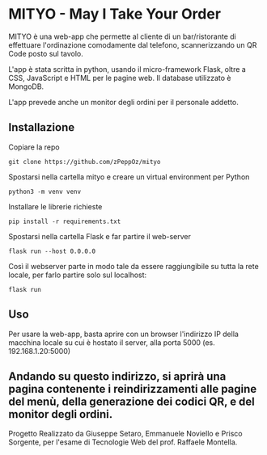 # MITYO - May I Take Your Order

MITYO è una web-app che permette al cliente di un bar/ristorante di effettuare l'ordinazione comodamente dal telefono, scannerizzando un QR Code posto sul tavolo.

L'app è stata scritta in python, usando il micro-framework Flask, oltre a CSS, JavaScript e HTML per le pagine web. Il database utilizzato è MongoDB.

L'app prevede anche un monitor degli ordini per il personale addetto.

## Installazione

Copiare la repo
```
git clone https://github.com/zPeppOz/mityo
```
Spostarsi nella cartella mityo e creare un virtual environment per Python
```
python3 -m venv venv
```
Installare le librerie richieste
```
pip install -r requirements.txt
```
Spostarsi nella cartella Flask e far partire il web-server
```
flask run --host 0.0.0.0
```
Così il webserver parte in modo tale da essere raggiungibile su tutta la rete locale, per farlo partire solo sul localhost:
```
flask run 
```

## Uso
Per usare la web-app, basta aprire con un browser l'indirizzo IP della macchina locale su cui è hostato il server, alla porta 5000 (es. 192.168.1.20:5000)

Andando su questo indirizzo, si aprirà una pagina contenente i reindirizzamenti alle pagine del menù, della generazione dei codici QR, e del monitor degli ordini.
---
Progetto Realizzato da Giuseppe Setaro, Emmanuele Noviello e Prisco Sorgente, per l'esame di Tecnologie Web del prof. Raffaele Montella.
